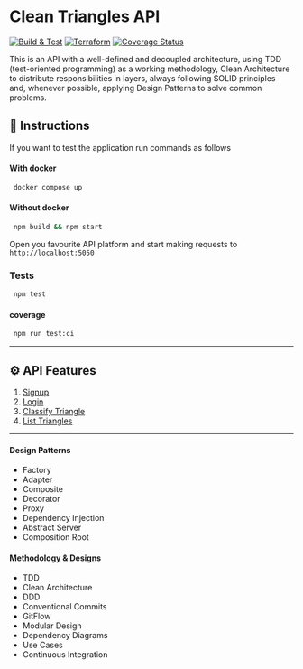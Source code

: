# Clean Triangles API

[![Build & Test](https://github.com/gabrielferrado/clean-triangles-api/actions/workflows/main.yml/badge.svg)](https://github.com/gabrielferrado/clean-triangles-api/actions/workflows/main.yml)
[![Terraform](https://github.com/gabrielferrado/clean-triangles-api/actions/workflows/terraform.yml/badge.svg)](https://github.com/gabrielferrado/clean-triangles-api/actions/workflows/terraform.yml)
[![Coverage Status](https://coveralls.io/repos/github/gabrielferrado/clean-node-api/badge.svg?branch=master)](https://coveralls.io/github/gabrielferrado/clean-node-api?branch=master)

This is an API with a well-defined and decoupled architecture, 
using TDD (test-oriented programming) as a working methodology, 
Clean Architecture to distribute responsibilities in layers, 
always following SOLID principles and, whenever possible, 
applying Design Patterns to solve common problems.

## 🚀 Instructions

If you want to test the application run commands as follows

#### With docker
```sh 
 docker compose up
```

#### Without docker
```sh 
 npm build && npm start
```

Open you favourite API platform and start making requests to `http://localhost:5050`

### Tests
```sh 
 npm test
```

#### coverage
```sh 
 npm run test:ci
```

---
## ⚙️ API Features

1. [Signup](./requirements/signup.md)
1. [Login](./requirements/login.md)
1. [Classify Triangle](./requirements/add-triangle.md)
1. [List Triangles](./requirements/load-triangles.md)
---
#### Design Patterns

* Factory
* Adapter
* Composite
* Decorator
* Proxy
* Dependency Injection
* Abstract Server
* Composition Root

#### Methodology & Designs

* TDD
* Clean Architecture
* DDD
* Conventional Commits
* GitFlow
* Modular Design
* Dependency Diagrams
* Use Cases
* Continuous Integration

